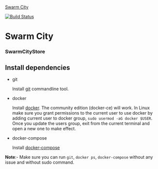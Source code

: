 [Swarm City](https://github.com/swarmcity/sc-boardwalk-production/blob/master/images/icons/icon-48x48.png?raw=true "Swarm City")

[![Build Status](https://travis-ci.org/swarmcity/SwarmCityStore.svg?branch=master)](https://travis-ci.org/swarmcity/SwarmCityStore)

# Swarm City
### SwarmCityStore

## Install dependencies

- git

   Install [git](https://git-scm.com/book/en/v2/Getting-Started-Installing-Git) commandline tool.

- docker

   Install [docker](https://docs.docker.com/engine/installation). The community edition (docker-ce) will work. In Linux make sure you grant permissions to the current user to use docker by adding current user to docker group, `sudo usermod -aG docker $USER`. Once you update the users group, exit from the current terminal and open a new one to make effect.

- docker-compose

   Install [docker-compose](https://docs.docker.com/compose/install)
   
**Note**:- Make sure you can run `git`, `docker ps`, `docker-compose` without any issue and without sudo command.